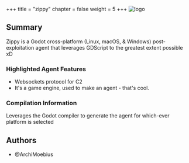 +++
title = "zippy"
chapter = false
weight = 5
+++
![logo](/agents/zippy/zippy.svg?width=200px)
## Summary

Zippy is a Godot cross-platform (Linux, macOS, & Windows) post-exploitation agent that leverages GDScript to the greatest extent possible xD

### Highlighted Agent Features
- Websockets protocol for C2
- It's a game engine, used to make an agent - that's cool.

### Compilation Information
Leverages the Godot compiler to generate the agent for which-ever platform is selected

## Authors
- @ArchiMoebius
